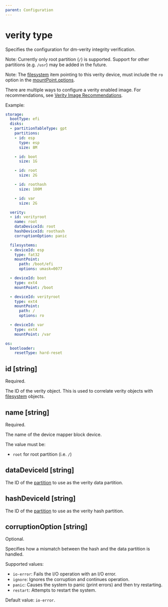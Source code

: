 ```yaml
---
parent: Configuration
---
```


# verity type

Specifies the configuration for dm-verity integrity verification.

Note: Currently only root partition (`/`) is supported. Support for other partitions
(e.g. `/usr`) may be added in the future.

Note: The [filesystem](./filesystem.md) item pointing to this verity device, must
include the `ro` option in the [mountPoint.options](./mountpoint.md#options-string).

There are multiple ways to configure a verity enabled image. For
recommendations, see [Verity Image Recommendations](../../concepts/verity.md).

Example:

```yaml
storage:
  bootType: efi
  disks:
  - partitionTableType: gpt
    partitions:
    - id: esp
      type: esp
      size: 8M

    - id: boot
      size: 1G

    - id: root
      size: 2G

    - id: roothash
      size: 100M

    - id: var
      size: 2G

  verity:
  - id: verityroot
    name: root
    dataDeviceId: root
    hashDeviceId: roothash
    corruptionOption: panic

  filesystems:
  - deviceId: esp
    type: fat32
    mountPoint:
      path: /boot/efi
      options: umask=0077

  - deviceId: boot
    type: ext4
    mountPoint: /boot

  - deviceId: verityroot
    type: ext4
    mountPoint:
      path: /
      options: ro

  - deviceId: var
    type: ext4
    mountPoint: /var

os:
  bootloader:
    resetType: hard-reset
```

## id [string]

Required.

The ID of the verity object.
This is used to correlate verity objects with
[filesystem](./filesystem.md#deviceid-string) objects.

## name [string]

Required.

The name of the device mapper block device.

The value must be:

- `root` for root partition (i.e. `/`)

## dataDeviceId [string]

The ID of the [partition](./partition.md#id-string) to use as the verity data partition.

## hashDeviceId [string]

The ID of the [partition](./partition.md#id-string) to use as the verity hash partition.

## corruptionOption [string]

Optional.

Specifies how a mismatch between the hash and the data partition is handled.

Supported values:

- `io-error`: Fails the I/O operation with an I/O error.
- `ignore`: Ignores the corruption and continues operation.
- `panic`: Causes the system to panic (print errors) and then try restarting.
- `restart`: Attempts to restart the system.

Default value: `io-error`.
